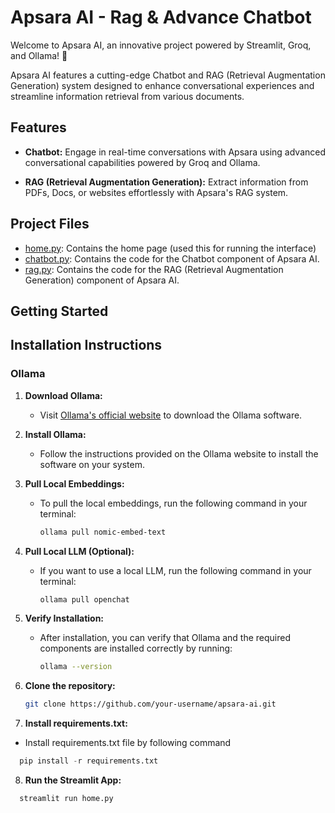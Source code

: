 # Apsara AI - Rag & Advance Chatbot 

Welcome to Apsara AI, an innovative project powered by Streamlit, Groq, and Ollama! 🚀

Apsara AI features a cutting-edge Chatbot and RAG (Retrieval Augmentation Generation) system designed to enhance conversational experiences and streamline information retrieval from various documents.

## Features

- **Chatbot:** Engage in real-time conversations with Apsara using advanced conversational capabilities powered by Groq and Ollama.

- **RAG (Retrieval Augmentation Generation):** Extract information from PDFs, Docs, or websites effortlessly with Apsara's RAG system.

## Project Files
- [home.py](https://github.com/shubharthaksangharsha/rag_implementation/blob/main/streamlit_app/home.py): Contains the home page (used this for running the interface) 
- [chatbot.py](https://github.com/shubharthaksangharsha/rag_implementation/blob/main/streamlit_app/pages/chatbot.py): Contains the code for the Chatbot component of Apsara AI.
- [rag.py](https://github.com/shubharthaksangharsha/rag_implementation/blob/main/streamlit_app/pages/rag.py): Contains the code for the RAG (Retrieval Augmentation Generation) component of Apsara AI.

## Getting Started

## Installation Instructions

### Ollama

1. **Download Ollama:**
   - Visit [Ollama's official website](https://ollama.com/download) to download the Ollama software.

2. **Install Ollama:**
   - Follow the instructions provided on the Ollama website to install the software on your system.

3. **Pull Local Embeddings:**
   - To pull the local embeddings, run the following command in your terminal:
     ```bash
     ollama pull nomic-embed-text
     ```

4. **Pull Local LLM (Optional):**
   - If you want to use a local LLM, run the following command in your terminal:
     ```bash
     ollama pull openchat
     ```

5. **Verify Installation:**
   - After installation, you can verify that Ollama and the required components are installed correctly by running:
     ```bash
     ollama --version
     ```
6. **Clone the repository:**

   ```bash
   git clone https://github.com/your-username/apsara-ai.git

7. **Install requirements.txt:**
  - Install requirements.txt file by following command 
  ```python
    pip install -r requirements.txt
```
8. **Run the Streamlit App:**
  ```python
    streamlit run home.py
```



